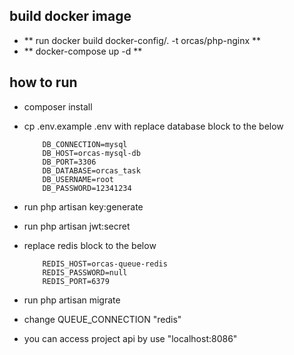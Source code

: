 


## build docker image

- ** run docker build docker-config/. -t orcas/php-nginx **
- ** docker-compose up -d  **



## how to run 

- composer install 
- cp .env.example .env with replace database block to the below 

    ```
        DB_CONNECTION=mysql
        DB_HOST=orcas-mysql-db
        DB_PORT=3306
        DB_DATABASE=orcas_task
        DB_USERNAME=root
        DB_PASSWORD=12341234

    ```

- run php artisan key:generate
- run php artisan jwt:secret
- replace redis block to the below 
    ```
        REDIS_HOST=orcas-queue-redis
        REDIS_PASSWORD=null
        REDIS_PORT=6379
    ```


- run php artisan migrate 
- change QUEUE_CONNECTION "redis" 
- you can access project api by use "localhost:8086"

